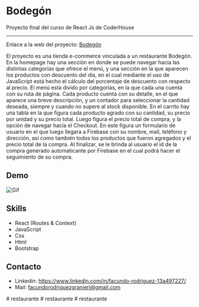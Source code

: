 
# Bodegón

Proyecto final del curso de React Js de CoderHouse
***
Enlace a la web del proyecto: [Bodegón](https://bodegon-fr35.netlify.app/)

El proyecto es una tienda e-commerce vinculada a un restaurante Bodegón. En la homepage hay una sección en donde se puede navegar hacia las distintas categorías que ofrece el menú, y una sección en la que aparecen los productos con descuento del día, en el cual mediante el uso de JavaScript está hecho el cálculo del porcentaje de descuento con respecto al precio. El menú esta divido por categorías, en la que cada una cuenta con su ruta de página. Cada producto cuenta con su detalle, en el que aparece una breve descripción, y un contador para seleccionar la cantidad deseada, siempre y cuando no supere al stock disponible. En el carrito hay una tabla en la que figura cada producto agrado con su cantidad, su precio por unidad y su precio total. Luego figura el precio total de compra, y la opción de navegar hacia el Checkout. En este figura un formulario de usuario en el que luego llegara a Firebase con su nombre, mail, teléfono y dirección, así como también todos los productos que fueron agregados y el precio total de la compra. Al finalizar, se le brinda al usuario el id de la compra generado automaticante por Firebase en el cual podrá hacer el seguimiento de su compra.


## Demo
![Gif](public/fotos/bodegon-gif.gif)


## Skills

- React (Routes & Context)
- JavaScript
- Css
- Html
- Bootstrap


## Contacto

- Linkedin: https://www.linkedin.com/in/facundo-rodriguez-13a497227/
- Mail: facundorodriguezgranieri@gmail.com

#   r e s t a u r a n t e  
 #   r e s t a u r a n t e  
 #   r e s t a u r a n t e  
 